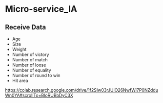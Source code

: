 # Micro-service_IA

## Receive Data
* Age
* Size
* Weight
* Number of victory
* Number of match
* Number of loose
* Number of equality
* Number of round to win
* Hit area

https://colab.research.google.com/drive/1f2SIw03rJUlO26NwfWl7P0NZdduWn0YA#scrollTo=BIoRUBbDyC3X
